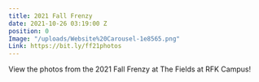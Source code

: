 ```yaml
---
title: 2021 Fall Frenzy
date: 2021-10-26 03:19:00 Z
position: 0
Image: "/uploads/Website%20Carousel-1e8565.png"
Link: https://bit.ly/ff21photos
---
```


View the photos from the 2021 Fall Frenzy at The Fields at RFK Campus!